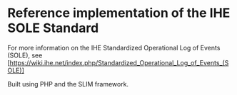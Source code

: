 # Reference implementation of the IHE SOLE Standard
For more information on the IHE Standardized Operational Log of Events (SOLE), see [https://wiki.ihe.net/index.php/Standardized_Operational_Log_of_Events_(SOLE)]

Built using PHP and the SLIM framework.
